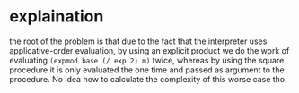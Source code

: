 # explaination

the root of the problem is that due to the fact that the interpreter uses
applicative-order evaluation, by using an explicit product we do the work
of evaluating `(expmod base (/ exp 2) m)` twice, whereas by using the square
procedure it is only evaluated the one time and passed as argument to the
procedure. No idea how to calculate the complexity of this worse case tho.
